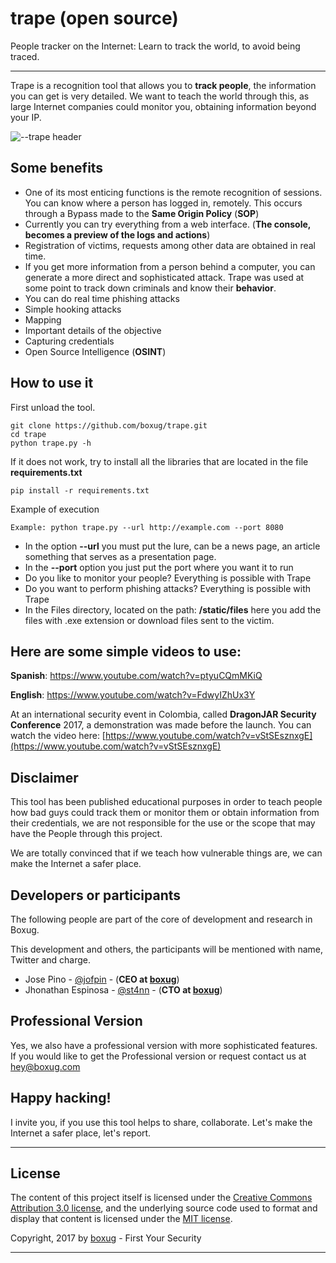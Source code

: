 trape (open source)
========

People tracker on the Internet: Learn to track the world, to avoid being traced.

---
Trape is a recognition tool that allows you to **track people**, the information you can get is very detailed. We want to teach the world through this, as large Internet companies could monitor you, obtaining information beyond your IP.

![--trape header](https://i.imgur.com/Y0wAPO9.png)

Some benefits
-----------
* One of its most enticing functions is the remote recognition of sessions. You can know where a person has logged in, remotely. This occurs through a Bypass made to the **Same Origin Policy** (**SOP**)
* Currently you can try everything from a web interface. (**The console, becomes a preview of the logs and actions**)
* Registration of victims, requests among other data are obtained in real time.
* If you get more information from a person behind a computer, you can generate a more direct and sophisticated attack. Trape was used at some point to track down criminals and know their **behavior**.
* You can do real time phishing attacks
* Simple hooking attacks
* Mapping
* Important details of the objective
* Capturing credentials
* Open Source Intelligence (**OSINT**)

How to use it
-------
 First unload the tool.
```
git clone https://github.com/boxug/trape.git
cd trape
python trape.py -h
```
If it does not work, try to install all the libraries that are located in the file **requirements.txt**
```
pip install -r requirements.txt
```

Example of execution
```
Example: python trape.py --url http://example.com --port 8080
```
* In the option **--url** you must put the lure, can be a news page, an article something that serves as a presentation page.
* In the **--port** option you just put the port where you want it to run
* Do you like to monitor your people? Everything is possible with Trape
* Do you want to perform phishing attacks? Everything is possible with Trape
* In the Files directory, located on the path: **/static/files** here you add the files with .exe extension or download files sent to the victim.

Here are some simple videos to use:
-------
**Spanish**: https://www.youtube.com/watch?v=ptyuCQmMKiQ

**English**: https://www.youtube.com/watch?v=FdwyIZhUx3Y

At an international security event in Colombia, called **DragonJAR Security Conference** 2017, a demonstration was made before the launch. You can watch the video here: [https://www.youtube.com/watch?v=vStSEsznxgE](https://www.youtube.com/watch?v=vStSEsznxgE)

Disclaimer
-------
This tool has been published educational purposes in order to teach people how bad guys could track them or monitor them or obtain information from their credentials, we are not responsible for the use or the scope that may have the People through this project.

We are totally convinced that if we teach how vulnerable things are, we can make the Internet a safer place.

Developers or participants
-------
The following people are part of the core of development and research in
Boxug.

This development and others, the participants will be mentioned with name, Twitter and charge.

* Jose Pino - [@jofpin](https://twitter.com/jofpin) - (**CEO at [boxug](https://boxug.com)**) 
* Jhonathan Espinosa - [@st4nn](https://twitter.com/st4nn) - (**CTO at [boxug](https://boxug.com)**)

Professional Version
-------
Yes, we also have a professional version with more sophisticated features. If you would like to get the Professional version or request contact us at hey@boxug.com


Happy hacking!
-------
I invite you, if you use this tool helps to share, collaborate. Let's make the Internet a safer place, let's report.

-------------


## License

The content of this project itself is licensed under the [Creative Commons Attribution 3.0 license](http://creativecommons.org/licenses/by/3.0/us/deed.en_US), and the underlying source code used to format and display that content is licensed under the [MIT license](http://opensource.org/licenses/mit-license.php).

Copyright, 2017 by [boxug](https://boxug.com) - First Your Security

-------------
